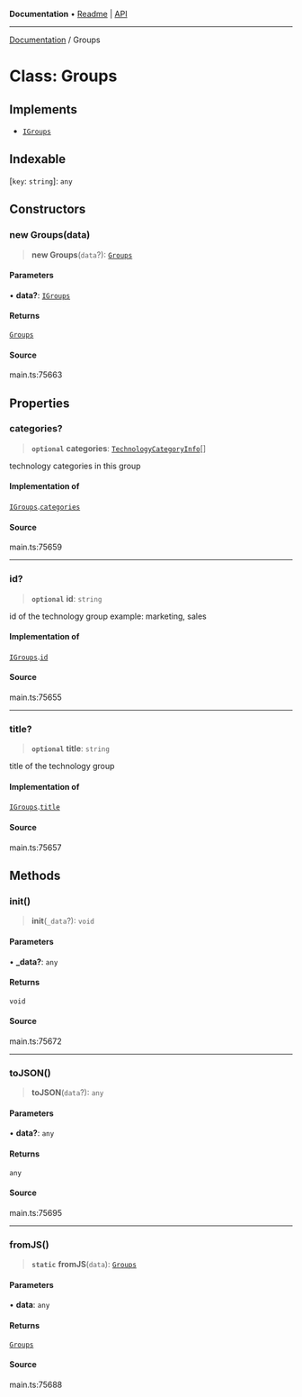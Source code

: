 **Documentation** • [Readme](../README.md) \| [API](../globals.md)

***

[Documentation](../README.md) / Groups

# Class: Groups

## Implements

- [`IGroups`](../interfaces/IGroups.md)

## Indexable

 \[`key`: `string`\]: `any`

## Constructors

### new Groups(data)

> **new Groups**(`data`?): [`Groups`](Groups.md)

#### Parameters

• **data?**: [`IGroups`](../interfaces/IGroups.md)

#### Returns

[`Groups`](Groups.md)

#### Source

main.ts:75663

## Properties

### categories?

> **`optional`** **categories**: [`TechnologyCategoryInfo`](TechnologyCategoryInfo.md)[]

technology categories in this group

#### Implementation of

[`IGroups`](../interfaces/IGroups.md).[`categories`](../interfaces/IGroups.md#categories)

#### Source

main.ts:75659

***

### id?

> **`optional`** **id**: `string`

id of the technology group
example:
marketing, sales

#### Implementation of

[`IGroups`](../interfaces/IGroups.md).[`id`](../interfaces/IGroups.md#id)

#### Source

main.ts:75655

***

### title?

> **`optional`** **title**: `string`

title of the technology group

#### Implementation of

[`IGroups`](../interfaces/IGroups.md).[`title`](../interfaces/IGroups.md#title)

#### Source

main.ts:75657

## Methods

### init()

> **init**(`_data`?): `void`

#### Parameters

• **\_data?**: `any`

#### Returns

`void`

#### Source

main.ts:75672

***

### toJSON()

> **toJSON**(`data`?): `any`

#### Parameters

• **data?**: `any`

#### Returns

`any`

#### Source

main.ts:75695

***

### fromJS()

> **`static`** **fromJS**(`data`): [`Groups`](Groups.md)

#### Parameters

• **data**: `any`

#### Returns

[`Groups`](Groups.md)

#### Source

main.ts:75688
